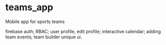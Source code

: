 # teams_app

Mobile app for sports teams

firebase auth;
RBAC;
user profile, edit profile;
interactive calendar;
adding team events;
team builder unique ui.
